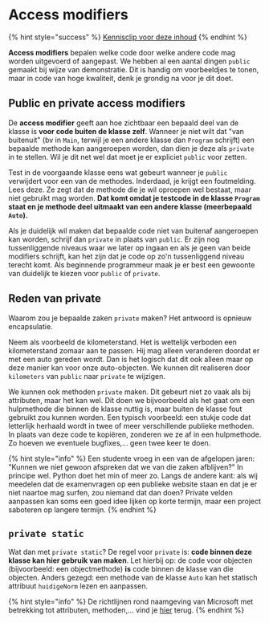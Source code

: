 # Access modifiers

{% hint style="success" %}
[Kennisclip voor deze inhoud](https://youtu.be/vcqI7QERNa4)
{% endhint %}

**Access modifiers** bepalen welke code door welke andere code mag worden uitgevoerd of aangepast. We hebben al een aantal dingen `public` gemaakt bij wijze van demonstratie. Dit is handig om voorbeeldjes te tonen, maar in code van hoge kwaliteit, denk je grondig na voor je dit doet.

## Public en private access modifiers

De **access modifier** geeft aan hoe zichtbaar een bepaald deel van de klasse is **voor code buiten de klasse zelf**. Wanneer je niet wilt dat "van buitenuit" \(bv in `Main`, terwijl je een andere klasse dan `Program` schrijft\) een bepaalde methode kan aangeroepen worden, dan dien je deze als `private` in te stellen. Wil je dit net wel dat moet je er expliciet `public` voor zetten.

Test in de voorgaande klasse eens wat gebeurt wanneer je `public` verwijdert voor een van de methodes. Inderdaad, je krijgt een foutmelding. Lees deze. Ze zegt dat de methode die je wil oproepen wel bestaat, maar niet gebruikt mag worden. **Dat komt omdat je testcode in de klasse `Program` staat en je methode deel uitmaakt van een andere klasse \(meerbepaald `Auto`\).**

Als je duidelijk wil maken dat bepaalde code niet van buitenaf aangeroepen kan worden, schrijf dan `private` in plaats van `public`. Er zijn nog tussenliggende niveaus waar we later op ingaan en als je geen van beide modifiers schrijft, kan het zijn dat je code op zo'n tussenliggend niveau terecht komt. Als beginnende programmeur maak je er best een gewoonte van duidelijk te kiezen voor `public` of `private`.

## Reden van private

Waarom zou je bepaalde zaken `private` maken? Het antwoord is opnieuw encapsulatie.

Neem als voorbeeld de kilometerstand. Het is wettelijk verboden een kilometerstand zomaar aan te passen. Hij mag alleen veranderen doordat er met een auto gereden wordt. Dan is het logisch dat dit ook alleen maar op deze manier kan voor onze auto-objecten. We kunnen dit realiseren door `kilometers` van `public` naar `private` te wijzigen.

We kunnen ook methoden `private` maken. Dit gebeurt niet zo vaak als bij attributen, maar het kan wel. Dit doen we bijvoorbeeld als het gaat om een hulpmethode die binnen de klasse nuttig is, maar buiten de klasse fout gebruikt zou kunnen worden. Een typisch voorbeeld: een stukje code dat letterlijk herhaald wordt in twee of meer verschillende publieke methoden. In plaats van deze code te kopiëren, zonderen we ze af in een hulpmethode. Zo hoeven we eventuele bugfixes,... geen twee keer te doen.

{% hint style="info" %}
Een studente vroeg in een van de afgelopen jaren: "Kunnen we niet gewoon afspreken dat we van die zaken afblijven?" In principe wel. Python doet het min of meer zo. Langs de andere kant: als wij meedelen dat de examenvragen op een publieke website staan en dat je er niet naartoe mag surfen, zou niemand dat dan doen? Private velden aanpassen kan soms een goed idee lijken op korte termijn, maar een project saboteren op langere termijn.
{% endhint %}

## `private static`

Wat dan met `private static`? De regel voor `private` is: **code binnen deze klasse kan hier gebruik van maken**. Let hierbij op: de code voor objecten \(bijvoorbeeld: een objectmethode\) **is** code binnen de klasse van die objecten. Anders gezegd: een methode van de klasse `Auto` kan het statisch attribuut `huidigeNorm` lezen en aanpassen.

{% hint style="info" %}
De richtlijnen rond naamgeving van Microsoft met betrekking tot attributen, methoden,... vind je [hier](https://docs.microsoft.com/en-us/dotnet/standard/design-guidelines/capitalization-conventions) terug.
{% endhint %}

